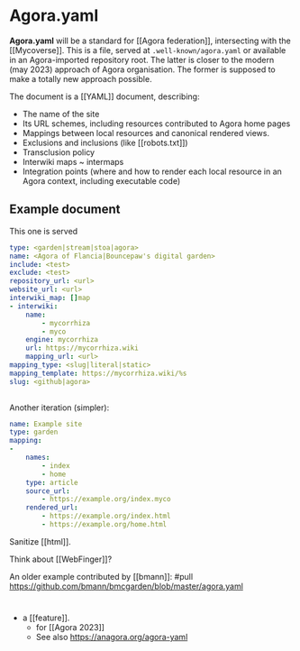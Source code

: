 # Agora.yaml
**Agora.yaml** will be a standard for [[Agora federation]], intersecting with the [[Mycoverse]]. This is a file, served at `.well-known/agora.yaml` or available in an Agora-imported repository root. The latter is closer to the modern (may 2023) approach of Agora organisation. The former is supposed to make a totally new approach possible.

The document is a [[YAML]] document, describing:
- The name of the site
- Its URL schemes, including resources contributed to Agora home pages
- Mappings between local resources and canonical rendered views.
- Exclusions and inclusions (like [[robots.txt]])
- Transclusion policy
- Interwiki maps ~ intermaps
- Integration points (where and how to render each local resource in an Agora context, including executable code)

## Example document

This one is served 
```yaml
type: <garden|stream|stoa|agora>
name: <Agora of Flancia|Bouncepaw's digital garden>
include: <test>
exclude: <test>
repository_url: <url>
website_url: <url>
interwiki_map: []map
- interwiki:
    name: 
        - mycorrhiza
        - myco
    engine: mycorrhiza
    url: https://mycorrhiza.wiki
    mapping_url: <url>
mapping_type: <slug|literal|static>
mapping_template: https://mycorrhiza.wiki/%s
slug: <github|agora>
    
```

Another iteration (simpler):
```yaml
name: Example site
type: garden
mapping:
-
    names:
        - index
        - home
    type: article
    source_url:
        - https://example.org/index.myco
    rendered_url:
        - https://example.org/index.html
        - https://example.org/home.html
```

Sanitize [[html]].

Think about [[WebFinger]]?

An older example contributed by [[bmann]]: #pull https://github.com/bmann/bmcgarden/blob/master/agora.yaml

#
- a [[feature]].
    - for [[Agora 2023]]
    - See also https://anagora.org/agora-yaml